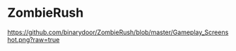 # ZombieRush


https://github.com/binarydoor/ZombieRush/blob/master/Gameplay_Screenshot.png?raw=true
